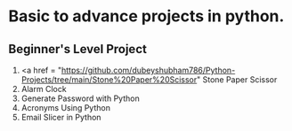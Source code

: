 # Basic to advance projects in python.
## Beginner's Level Project
1. <a href = "https://github.com/dubeyshubham786/Python-Projects/tree/main/Stone%20Paper%20Scissor" Stone Paper Scissor</a>
2. Alarm Clock
3. Generate Password with Python
4. Acronyms Using Python
5. Email Slicer in Python
